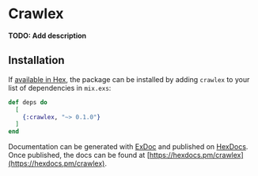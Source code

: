 # Crawlex

**TODO: Add description**

## Installation

If [available in Hex](https://hex.pm/docs/publish), the package can be installed
by adding `crawlex` to your list of dependencies in `mix.exs`:

```elixir
def deps do
  [
    {:crawlex, "~> 0.1.0"}
  ]
end
```

Documentation can be generated with [ExDoc](https://github.com/elixir-lang/ex_doc)
and published on [HexDocs](https://hexdocs.pm). Once published, the docs can
be found at [https://hexdocs.pm/crawlex](https://hexdocs.pm/crawlex).


